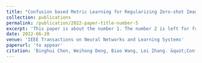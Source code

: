 ```yaml
---
title: "Confusion based Metric Learning for Regularizing Zero-shot Image Retrieval and Clustering"
collection: publications
permalink: /publication/2022-paper-title-number-5
excerpt: 'This paper is about the number 1. The number 2 is left for future work.'
date: 2022-06-20
venue: 'IEEE Transactions on Neural Networks and Learning Systems'
paperurl: 'to appear'
citation: 'Binghui Chen, Weihong Deng, Biao Wang, Lei Zhang. &quot;Confusion based Metric Learning for Regularizing Zero-shot Image Retrieval and Clustering. &quot; <i>IEEE Transactions on Neural Networks and Learning Systems</i>, accepted, 2022.'
---
```

